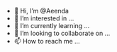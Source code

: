 - 👋 Hi, I’m @Aeenda
- 👀 I’m interested in ...
- 🌱 I’m currently learning ...
- 💞️ I’m looking to collaborate on ...
- 📫 How to reach me ...

<!---
Aeenda/Aeenda is a ✨ special ✨ repository because its `README.md` (this file) appears on your GitHub profile.
You can click the Preview link to take a look at your changes.
--->
